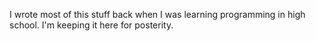 I wrote most of this stuff back when I was learning programming in high school. I'm keeping it here for posterity.